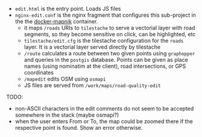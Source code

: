 
- `edit.html` is the entry point. Loads JS files
- `nginx-edit.conf`  is the nginx fragment that configures this sub-project in the the [docker-mapnik](../docker-mapnik) container. 
  * it maps `/roads` URIs to `tilestache` to serve a vectorial layer with road segments, so they become sensitive on click, can be highlighted, etc
  * `tilestache/edit.cfg` is the tilestache configuration for the `roads` layer. It is a vectorial layer served directly by tilestache
  * `/route` calculates a route between two given points using `graphopper` and queries in the `postgis` database. Points can be given as place names (using nominatim at the client), road intersections, or GPS coordinates
  * `/mapedit` edits OSM using `osmapi`
  * JS files are served from `/work/maps/road-quality-edit`  

TODO: 
- non-ASCII characters in the edit comments do not seem to be accepted somewhere in the stack (maybe osmapi?)
- when the user enters From or To, the map could be zoomed there if the respective point is found. Show an error otherwise.
